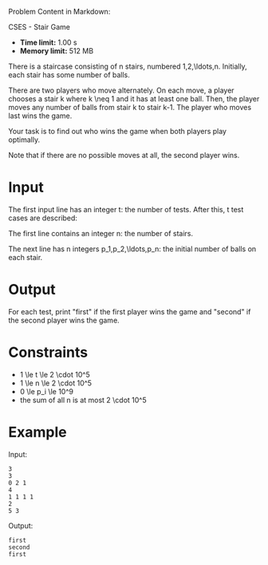 Problem Content in Markdown:


CSES \- Stair Game




* **Time limit:** 1\.00 s
* **Memory limit:** 512 MB




There is a staircase consisting of n stairs, numbered 1,2,\\ldots,n. Initially, each stair has some number of balls.


There are two players who move alternately. On each move, a player chooses a stair k where k \\neq 1 and it has at least one ball. Then, the player moves any number of balls from stair k to stair k\-1. The player who moves last wins the game.


Your task is to find out who wins the game when both players play optimally.


Note that if there are no possible moves at all, the second player wins.


Input
=====


The first input line has an integer t: the number of tests. After this, t test cases are described:


The first line contains an integer n: the number of stairs.


The next line has n integers p\_1,p\_2,\\ldots,p\_n: the initial number of balls on each stair.


Output
======


For each test, print "first" if the first player wins the game and "second" if the second player wins the game.


Constraints
===========


* 1 \\le t \\le 2 \\cdot 10^5
* 1 \\le n \\le 2 \\cdot 10^5
* 0 \\le p\_i \\le 10^9
* the sum of all n is at most 2 \\cdot 10^5


Example
=======


Input:



```
3
3
0 2 1
4
1 1 1 1
2
5 3

```

Output:



```
first
second
first

```
 
